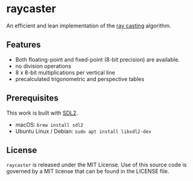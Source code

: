# raycaster
An efficient and lean implementation of the [ray casting](https://en.wikipedia.org/wiki/Ray_casting) algorithm.

## Features
- Both floating-point and fixed-point (8-bit precision) are available.
- no division operations
- 8 x 8-bit multiplications per vertical line
- precalculated trigonometric and perspective tables

## Prerequisites
This work is built with [SDL2](https://www.libsdl.org/).
* macOS: `brew install sdl2`
* Ubuntu Linux / Debian: `sudo apt install libsdl2-dev`

## License
`raycaster` is released under the MIT License.
Use of this source code is governed by a MIT license that can be found in the LICENSE file.
